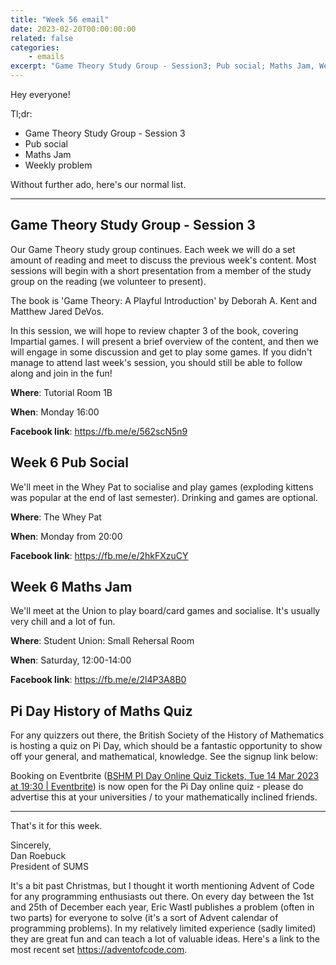 ```yaml
---
title: "Week 56 email"
date: 2023-02-20T00:00:00:00
related: false
categories:
    - emails
excerpt: "Game Theory Study Group - Session3; Pub social; Maths Jam, Weekly Problem"
---
```

Hey everyone!

Tl;dr:

- Game Theory Study Group - Session 3
- Pub social
- Maths Jam
- Weekly problem

Without further ado, here's our normal list.

----------------

## Game Theory Study Group - Session 3

Our Game Theory study group continues. Each week we will do a set amount of reading and meet to discuss the previous week's content. Most sessions will begin with a short presentation from a member of the study group on the reading (we volunteer to present).

The book is 'Game Theory: A Playful Introduction' by Deborah A. Kent and Matthew Jared DeVos.

In this session, we will hope to review chapter 3 of the book, covering Impartial games. I will present a brief overview of the content, and then we will engage in some discussion and get to play some games. If you didn't manage to attend last week's session, you should still be able to follow along and join in the fun!

**Where**: Tutorial Room 1B

**When**: Monday 16:00

**Facebook link**: <https://fb.me/e/562scN5n9>

## Week 6 Pub Social

We'll meet in the Whey Pat to socialise and play games (exploding kittens was popular at the end of last semester). Drinking and games are optional.

**Where**: The Whey Pat

**When**: Monday from 20:00

**Facebook link**: <https://fb.me/e/2hkFXzuCY>

## Week 6 Maths Jam

We'll meet at the Union to play board/card games and socialise. It's usually very chill and a lot of fun.

**Where**: Student Union: Small Rehersal Room

**When**: Saturday, 12:00-14:00

**Facebook link**: <https://fb.me/e/2l4P3A8B0>

## Pi Day History of Maths Quiz

For any quizzers out there, the British Society of the History of Mathematics is hosting a quiz on Pi Day, which should be a fantastic opportunity to show off your general, and mathematical, knowledge. See the signup link below:

 
Booking on Eventbrite ([BSHM PI Day Online Quiz Tickets, Tue 14 Mar 2023 at 19:30 | Eventbrite](https://www.eventbrite.co.uk/e/bshm-pi-day-online-quiz-tickets-537570797727)) is now open for the Pi Day online quiz - please do advertise this at your universities / to your mathematically inclined friends.

------------

That's it for this week.

Sincerely, <br>
Dan Roebuck <br>
President of SUMS

It's a bit past Christmas, but I thought it worth mentioning Advent of Code for any programming enthusiasts out there. On every day between the 1st and 25th of December each year, Eric Wastl publishes a problem (often in two parts) for everyone to solve (it's a sort of Advent calendar of programming problems). In my relatively limited experience (sadly limited) they are great fun and can teach a lot of valuable ideas. Here's a link to the most recent set https://adventofcode.com.